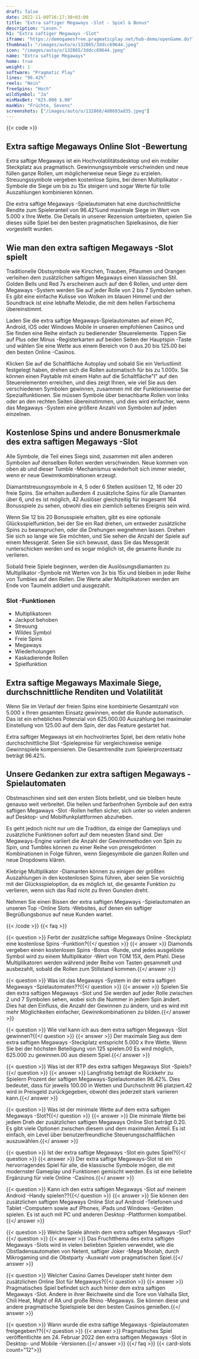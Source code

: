 ```yaml
---
draft: false
date: 2022-11-09T16:17:38+03:00
title: "Extra saftiger Megaways -Slot - Spiel & Bonus"
description: "Lesen."
h1: "Extra saftiger Megaways -Slot"
iframe: "https://demogamesfree.pragmaticplay.net/hub-demo/openGame.do?lang=en&cur=USD&gcpif=2831&gameSymbol=vswaysxjuicy&jurisdiction=99&"
thumbnail: "/images/auto/o/132865/3ddcc69644.jpeg"
icon: "/images/auto/o/132865/3ddcc69644.jpeg"
name: "Extra saftige Megaways"
home: true
weight: 1
software: "Pragmatic Play"
lines: "96.42%"
reels: "Nein"
freeSpins: "Hoch"
wildSymbol: "Ja"
minMaxBet: "625.000 $.00"
maxWin: "Früchte, Sevens"
screenshots: ["/images/auto/o/132868/4d8693ad35.jpeg"]
---
```


{{< code >}}<h2>Extra saftige Megaways Online Slot -Bewertung</h2><p>Extra saftige Megaways ist ein Hochvolatilitätsdesktop und ein mobiler Steckplatz aus pragmatisch. Gewinnungssymbole verschwinden und neue füllen ganze Rollen, um möglicherweise neue Siege zu erzielen. Streuungssymbole vergeben kostenlose Spins, bei denen Multiplikator -Symbole die Siege um bis zu 15x steigern und sogar Werte für tolle Auszahlungen kombinieren können.</p><p>Die extra saftige Megaways -Spielautomaten hat eine durchschnittliche Rendite zum Spieleranteil von 96.42%und maximale Siege im Wert von 5.000 x Ihre Wette. Die Details in unserer Rezension unterbieten, spielen Sie dieses süße Spiel bei den besten pragmatischen Spielkasinos, die hier vorgestellt wurden.</p><h2>Wie man den extra saftigen Megaways -Slot spielt</h2><p>Traditionelle Obstsymbole wie Kirschen, Trauben, Pflaumen und Orangen verleihen dem zusätzlichen saftigen Megaways einen klassischen Stil. Golden Bells und Red 7s erscheinen auch auf den 6 Rollen, und unter dem Megaways -System werden Sie auf jeder Rolle von 2 bis 7 Symbolen sehen. Es gibt eine einfache Kulisse von Wolken im blauen Himmel und der Soundtrack ist eine lebhafte Melodie, die mit dem hellen Farbschema übereinstimmt.</p><p>Laden Sie die extra saftige Megaways-Spielautomaten auf einen PC, Android, iOS oder Windows Mobile in unseren empfohlenen Casinos und Sie finden eine Reihe einfach zu bedienender Steuerelemente. Tippen Sie auf Plus oder Minus -Registerkarten auf beiden Seiten der Hauptspin -Taste und wählen Sie eine Wette aus einem Bereich von 0 aus.20 bis 125.00 bei den besten Online -Casinos.</p><p>Klicken Sie auf die Schaltfläche Autoplay und sobald Sie ein Verlustlimit festgelegt haben, drehen sich die Rollen automatisch für bis zu 1.000x. Sie können einen Paytable mit einem Hahn auf die Schaltfläche"I" auf den Steuerelementen erreichen, und dies zeigt Ihnen, wie viel Sie aus den verschiedenen Symbolen gewinnen, zusammen mit der Funktionsweise der Spezialfunktionen. Sie müssen Symbole über benachbarte Rollen von links oder an den rechten Seiten übereinstimmen, und dies wird einfacher, wenn das Megaways -System eine größere Anzahl von Symbolen auf jeden einzelnen.</p><h2>Kostenlose Spins und andere Bonusmerkmale des extra saftigen Megaways -Slot</h2><p>Alle Symbole, die Teil eines Siegs sind, zusammen mit allen anderen Symbolen auf denselben Rollen werden verschwinden. Neue kommen von oben ab und dieser Tumble -Mechanismus wiederholt sich immer wieder, wenn er neue Gewinnkombinationen erzeugt.</p><p>Diamantstreuungssymbole in 4, 5 oder 6 Stellen auslösen 12, 16 oder 20 freie Spins. Sie erhalten außerdem 4 zusätzliche Spins für alle Diamanten über 6, und es ist möglich, 42 Auslöser gleichzeitig für insgesamt 164 Bonusspiele zu sehen, obwohl dies ein ziemlich seltenes Ereignis sein wird.</p><p>Wenn Sie 12 bis 20 Bonusspiele erhalten, gibt es eine optionale Glücksspielfunktion, bei der Sie ein Rad drehen, um entweder zusätzliche Spins zu beanspruchen, oder die Drehungen wegnehmen lassen. Drehen Sie sich so lange wie Sie möchten, und Sie sehen die Anzahl der Spiele auf einem Messgerät. Seien Sie sich bewusst, dass Sie das Messgerät runterschicken werden und es sogar möglich ist, die gesamte Runde zu verlieren.</p><p>Sobald freie Spiele beginnen, werden die Auslösungsdiamanten zu Multiplikator -Symbole mit Werten von 3x bis 15x und bleiben in jeder Reihe von Tumbles auf den Rollen. Die Werte aller Multiplikatoren werden am Ende von Taumeln addiert und ausgezahlt.</p><h3>
Slot -Funktionen</h3><ul>
<li></span>
Multiplikatoren</li>
<li></span>
Jackpot behoben</li>
<li></span>
Streuung</li>
<li></span>
Wildes Symbol</li>
<li></span>
Freie Spins</li>
<li></span>
Megaways</li>
<li></span>
Wiederholungen</li>
<li></span>
Kaskadierende Rollen</li>
<li></span>
Spielfunktion</li></ul><h2>Extra saftige Megaways Maximale Siege, durchschnittliche Renditen und Volatilität</h2><p>Wenn Sie im Verlauf der freien Spins eine kombinierte Gesamtzahl von 5.000 x Ihren gesamten Einsatz gewinnen, endet die Runde automatisch. Das ist ein erhebliches Potenzial von 625.000.00 Auszahlung bei maximaler Einstellung von 125.00 auf dem Spin, der das Feature gestartet hat.</p><p>Extra saftiger Megaways ist ein hochvolriertes Spiel, bei dem relativ hohe durchschnittliche Slot -Spielepreise für vergleichsweise wenige Gewinnspiele kompensieren. Die Gesamtrendite zum Spielerprozentsatz beträgt 96.42%.</p><h2>Unsere Gedanken zur extra saftigen Megaways -Spielautomaten</h2><p>Obstmaschinen sind seit den ersten Slots beliebt, und sie bleiben heute genauso weit verbreitet. Die hellen und farbenfrohen Symbole auf den extra saftigen Megaways -Slot -Rollen helfen sicher, sich unter so vielen anderen auf Desktop- und Mobilfunkplattformen abzuheben.</p><p>Es geht jedoch nicht nur um die Tradition, da einige der Gameplays und zusätzliche Funktionen sofort auf dem neuesten Stand sind. Der Megaways-Engine variiert die Anzahl der Gewinnmethoden von Spin zu Spin, und Tumbles können zu einer Reihe von preisgekrönten Kombinationen in Folge führen, wenn Siegesymbole die ganzen Rollen und neue Dropdowns klären.</p><p>Klebrige Multiplikator -Diamanten können zu einigen der größten Auszahlungen in den kostenlosen Spins führen, aber seien Sie vorsichtig mit der Glücksspieloption, da es möglich ist, die gesamte Funktion zu verlieren, wenn sich das Rad nicht zu Ihren Gunsten dreht.</p><p>Nehmen Sie einen Bissen der extra saftigen Megaways -Spielautomaten an unseren Top -Online Slots -Websites, auf denen ein saftiger Begrüßungsbonus auf neue Kunden wartet.</p>
{{< /code >}}
{{< faq >}}

{{< question >}} Ferbt der zusätzliche saftige Megaways Online -Steckplatz eine kostenlose Spins -Funktion?{{</ question >}}
{{< answer >}} Diamonds vergeben einen kostenlosen Spins -Bonus -Runde, und jedes ausgelöste Symbol wird zu einem Multiplikator -Wert von TOM 15X, dem Pfahl. Diese Multiplikatoren werden während jeder Reihe von Tasten gesammelt und ausbezahlt, sobald die Rollen zum Stillstand kommen.{{</ answer >}}

{{< question >}} Was ist das Megaways -System in der extra saftigen Megaways -Spielautomaten??{{</ question >}}
{{< answer >}} Spielen Sie den extra saftigen Megaways -Slot und Sie werden auf jeder Rolle zwischen 2 und 7 Symbolen sehen, wobei sich die Nummer in jedem Spin ändert. Dies hat den Einfluss, die Anzahl der Gewinnen zu ändern, und es wird mit mehr Möglichkeiten einfacher, Gewinnkombinationen zu bilden.{{</ answer >}}

{{< question >}} Wie viel kann ich aus dem extra saftigen Megaways -Slot gewinnen?{{</ question >}}
{{< answer >}} Der maximale Sieg aus dem extra saftigen Megaways -Steckplatz entspricht 5.000 x Ihre Wette. Wenn Sie bei der höchsten Beteiligung von 125 spielen.00 Es wird möglich, 625.000 zu gewinnen.00 aus diesem Spiel.{{</ answer >}}

{{< question >}} Was ist der RTP des extra saftigen Megaways Slot -Spiels?{{</ question >}}
{{< answer >}} Langfristig beträgt die Rückkehr zu Spielern Prozent der saftigen Megaways-Spielautomaten 96.42%. Dies bedeutet, dass für jeweils 100.00 in Wetten und Durchschnitt 96 platziert.42 wird in Preisgeld zurückgegeben, obwohl dies jederzeit stark variieren kann.{{</ answer >}}

{{< question >}} Was ist der minimale Wette auf dem extra saftigen Megaways -Slot?{{</ question >}}
{{< answer >}} Die minimale Wette bei jedem Dreh der zusätzlichen saftigen Megaways Online Slot beträgt 0.20. Es gibt viele Optionen zwischen diesem und dem maximalen Anteil. Es ist einfach, ein Level über benutzerfreundliche Steuerungsschaltflächen auszuwählen.{{</ answer >}}

{{< question >}} Ist der extra saftige Megaways -Slot ein gutes Spiel?{{</ question >}}
{{< answer >}} Der extra saftige Megaways-Slot ist ein hervorragendes Spiel für alle, die klassische Symbole mögen, die mit modernster Gameplay und Funktionen gemischt werden. Es ist eine beliebte Ergänzung für viele Online -Casinos.{{</ answer >}}

{{< question >}} Kann ich den extra saftigen Megaways -Slot auf meinem Android -Handy spielen??{{</ question >}}
{{< answer >}} Sie können den zusätzlichen saftigen Megaways Online Slot auf Android -Telefonen und Tablet -Computern sowie auf iPhones, iPads und Windows -Geräten spielen. Es ist auch mit PC und anderen Desktop -Plattformen kompatibel.{{</ answer >}}

{{< question >}} Welche Spiele ähneln dem extra saftigen Megaways -Slot?{{</ question >}}
{{< answer >}} Das Fruchtthema des extra saftigen Megaways -Slots wird in vielen beliebten Spielen verwendet, wie die Obstladensautomaten von Netent, saftiger Joker -Mega Moolah, durch Mikrogaming und die Obstparty -Auswahl vom pragmatischen Spiel.{{</ answer >}}

{{< question >}} Welcher Casino Games Developer steht hinter dem zusätzlichen Online Slot für Megaways?{{</ question >}}
{{< answer >}} Pragmatisches Spiel befindet sich auch hinter dem extra saftigen Megaways -Slot. Andere in ihrer Reichweite sind die Tore von Valhalla Slot, Chili Heat, Might of RA und große Rhino -Megaways. Sie können diese und andere pragmatische Spielspiele bei den besten Casinos genießen.{{</ answer >}}

{{< question >}} Wann wurde die extra saftige Megaways -Spielautomaten freigegeben??{{</ question >}}
{{< answer >}} Pragmatisches Spiel veröffentlichte am 24. Februar 2022 den extra saftigen Megaways -Slot in Desktop- und Mobile -Versionen.{{</ answer >}}
{{</ faq >}}
{{< card-slots count="12">}}